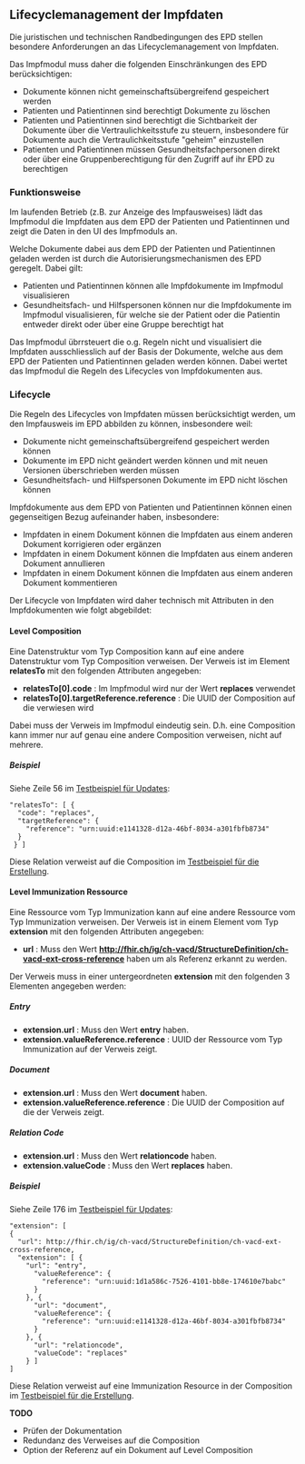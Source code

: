 ## Lifecyclemanagement der Impfdaten

Die juristischen und technischen Randbedingungen des EPD stellen besondere
Anforderungen an das Lifecyclemanagement von Impfdaten.

Das Impfmodul muss daher die folgenden Einschränkungen des EPD berücksichtigen:
- Dokumente können nicht gemeinschaftsübergreifend gespeichert werden
- Patienten und Patientinnen sind berechtigt Dokumente zu löschen
- Patienten und Patientinnen sind berechtigt die Sichtbarkeit der Dokumente
über die Vertraulichkeitsstufe zu steuern, insbesondere für Dokumente auch die
Vertraulichkeitsstufe "geheim" einzustellen
- Patienten und Patientinnen müssen Gesundheitsfachpersonen direkt oder über
eine Gruppenberechtigung für den Zugriff auf ihr EPD zu berechtigen

### Funktionsweise

Im laufenden Betrieb (z.B. zur Anzeige des Impfausweises) lädt das Impfmodul die
Impfdaten aus dem EPD der Patienten und Patientinnen und zeigt die Daten in den UI
des Impfmoduls an.

Welche Dokumente dabei aus dem EPD der Patienten und Patientinnen geladen werden
ist durch die Autorisierungsmechanismen des EPD geregelt. Dabei gilt:
- Patienten und Patientinnen können alle Impfdokumente im Impfmodul visualisieren
- Gesundheitsfach- und Hilfspersonen können nur die Impfdokumente im Impfmodul
visualisieren, für welche sie der Patient oder die Patientin entweder direkt oder
über eine Gruppe berechtigt hat

Das Impfmodul übrrsteuert die o.g. Regeln nicht und visualisiert die Impfdaten
ausschliesslich auf der Basis der Dokumente, welche aus dem EPD der Patienten und
Patientinnen geladen werden können. Dabei wertet das Impfmodul die Regeln
des Lifecycles von Impfdokumenten aus.

### Lifecycle

Die Regeln des Lifecycles von Impfdaten müssen berücksichtigt werden, um den
Impfausweis im EPD abbilden zu können, insbesondere weil:
- Dokumente nicht gemeinschaftsübergreifend gespeichert werden können
- Dokumente im EPD nicht geändert werden können und mit neuen Versionen überschrieben werden müssen
- Gesundheitsfach- und Hilfspersonen Dokumente im EPD nicht löschen können

Impfdokumente aus dem EPD von Patienten und Patientinnen können einen gegenseitigen
Bezug aufeinander haben, insbesondere:
- Impfdaten in einem Dokument können die Impfdaten aus einem anderen Dokument
korrigieren oder ergänzen
- Impfdaten in einem Dokument können die Impfdaten aus einem anderen Dokument
annullieren
- Impfdaten in einem Dokument können die Impfdaten aus einem anderen Dokument
kommentieren

Der Lifecycle von Impfdaten wird daher technisch mit Attributen in den Impfdokumenten
wie folgt abgebildet:

#### Level Composition

Eine Datenstruktur vom Typ Composition kann auf eine andere Datenstruktur vom Typ
Composition verweisen. Der Verweis ist im Element **relatesTo** mit den folgenden
Attributen angegeben:

- **relatesTo[0].code** : Im Impfmodul wird nur der Wert **replaces** verwendet
- **relatesTo[0].targetReference.reference** : Die UUID der Composition auf die verwiesen wird

Dabei muss der Verweis im Impfmodul eindeutig sein. D.h. eine Composition kann immer
nur auf genau eine andere Composition verweisen, nicht auf mehrere.  

##### Beispiel

Siehe Zeile 56 im [Testbeispiel für Updates](../Testfiles/lifecycle/Update-f852a5a7-16ea-46a2-9f0b-e1805b3e96b1.json):

```
"relatesTo": [ {
  "code": "replaces",
  "targetReference": {
    "reference": "urn:uuid:e1141328-d12a-46bf-8034-a301fbfb8734"
  }
 } ]
```

Diese Relation verweist auf die Composition im [Testbeispiel für die Erstellung](../Testfiles/lifecycle/Create-6214bb05-3858-480c-aa63-2450dde50e25.json).


#### Level Immunization Ressource

Eine Ressource vom Typ Immunization kann auf eine andere Ressource vom Typ Immunization
verweisen. Der Verweis ist in einem Element vom Typ **extension** mit den folgenden
Attributen angegeben:

- **url** : Muss den Wert **http://fhir.ch/ig/ch-vacd/StructureDefinition/ch-vacd-ext-cross-reference** haben um als Referenz erkannt zu werden.

Der Verweis muss in einer untergeordneten **extension** mit den folgenden 3 Elementen
angegeben werden:

##### Entry

- **extension.url** : Muss den Wert **entry** haben.
- **extension.valueReference.reference** : UUID der Ressource vom Typ Immunization auf der Verweis zeigt.

##### Document

- **extension.url** : Muss den Wert **document** haben.
- **extension.valueReference.reference** : Die UUID der Composition auf die der Verweis zeigt.

##### Relation Code

- **extension.url** : Muss den Wert **relationcode** haben.
- **extension.valueCode** : Muss den Wert **replaces** haben.

##### Beispiel

Siehe Zeile 176 im [Testbeispiel für Updates](../Testfiles/lifecycle/Update-f852a5a7-16ea-46a2-9f0b-e1805b3e96b1.json):

```
"extension": [
{
  "url": http://fhir.ch/ig/ch-vacd/StructureDefinition/ch-vacd-ext-cross-reference,
  "extension": [ {
    "url": "entry",
      "valueReference": {
        "reference": "urn:uuid:1d1a586c-7526-4101-bb8e-174610e7babc"
      }
    }, {
      "url": "document",
      "valueReference": {
        "reference": "urn:uuid:e1141328-d12a-46bf-8034-a301fbfb8734"
      }
    }, {
      "url": "relationcode",
      "valueCode": "replaces"
    } ]
]    
```

Diese Relation verweist auf eine Immunization Resource in der Composition im [Testbeispiel für die Erstellung](../Testfiles/lifecycle/Create-6214bb05-3858-480c-aa63-2450dde50e25.json).


**TODO**
- Prüfen der Dokumentation
- Redundanz des Verweises auf die Composition
- Option der Referenz auf ein Dokument auf Level Composition
